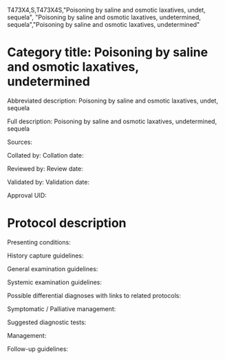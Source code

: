 T473X4,S,T473X4S,"Poisoning by saline and osmotic laxatives, undet, sequela", "Poisoning by saline and osmotic laxatives, undetermined, sequela","Poisoning by saline and osmotic laxatives, undetermined"
# Category title: Poisoning by saline and osmotic laxatives, undetermined

Abbreviated description: Poisoning by saline and osmotic laxatives, undet, sequela

Full description: Poisoning by saline and osmotic laxatives, undetermined, sequela

Sources:

Collated by:
Collation date:

Reviewed by:
Review date:

Validated by:
Validation date:

Approval UID:

# Protocol description

Presenting conditions:

History capture guidelines:

General examination guidelines:

Systemic examination guidelines:

Possible differential diagnoses with links to related protocols:

Symptomatic / Palliative management:

Suggested diagnostic tests:

Management:

Follow-up guidelines:
